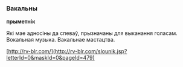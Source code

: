 ### Вакальны
**прыметнік**

Які мае адносіны да спеваў, прызначаны для выканання голасам. Вокальная музыка. Вакальнае мастацтва.

<a rel="author">[http://rv-blr.com/](http://rv-blr.com/slounik.jsp?letterId=0&maskId=0&pageId=479)</a>
